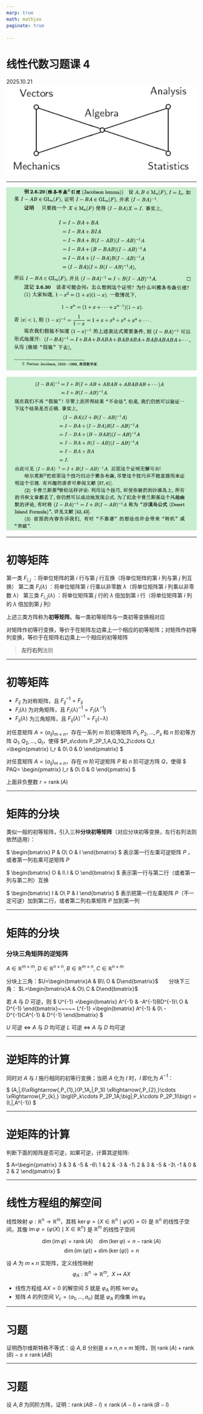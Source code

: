 ```yaml
---
marp: true
math: mathjax
paginate: true

---
```


# 线性代数习题课 4
2025.10.21
![bg contain right:40%](./img/logo.png)

---
![bg contain](./img/material1.png)

![bg contain](./img/material2.png)


---
# 初等矩阵
第一类 $F_{i,j}$ ：将单位矩阵的第 $i$ 行与第 $j$ 行互换（将单位矩阵的第 $i$ 列与第 $j$ 列互换）
第二类 $F_i(\lambda)$ ：将单位矩阵第 $i$ 行乘以非零数 $\lambda$（将单位矩阵第 $i$ 列乘以非零数 $\lambda$）
第三类 $F_{i,j}(\lambda)$ ：将单位矩阵第 $j$ 行的 $\lambda$ 倍加到第 $i$ 行（将单位矩阵第 $i$ 列的 $\lambda$ 倍加到第 $j$ 列）

上述三类方阵称为**初等矩阵**。每一类初等矩阵与一类初等变换相对应

对矩阵作初等行变换，等价于在矩阵左边乘上一个相应的初等矩阵；对矩阵作初等列变换，等价于在矩阵右边乘上一个相应的初等矩阵
> **左行右列**法则

---
# 初等矩阵
- $F_{ij}$ 为对称矩阵，且 $F_{ij}^{-1}=F_{ij}$
- $F_i(\lambda)$ 为对角矩阵，且 $F_i(\lambda)^{-1}=F_i(\lambda^{-1})$
- $F_{ij}(\lambda)$ 为三角矩阵，且 $F_{ij}(\lambda)^{-1}=F_{ij}(-\lambda)$


对任意矩阵 $A=(a_{ij})_{m\times n}$，存在一系列 $m$ 阶初等矩阵 $P_1,P_2,\ldots,P_s$ 和 $n$ 阶初等方阵 $Q_1,Q_2,\ldots,Q_t$，使得 $P_s\cdots P_2P_1\,A\,Q_1Q_2\cdots Q_t
=\begin{pmatrix}
I_r & 0\\
0 & 0
\end{pmatrix}
$

对任意矩阵 $A=(a_{ij})_{m\times n}$，存在 $m$ 阶可逆矩阵 $P$ 和 $n$ 阶可逆方阵 $Q$，使得 $
PAQ=
\begin{pmatrix}
I_r & 0\\
0 & 0
\end{pmatrix}
$

上面非负整数 $r=\operatorname{rank}(A)$

---
# 矩阵的分块

类似一般的初等矩阵，引入三种**分块初等矩阵**（对应分块初等变换，左行右列法则依然适用）：

$
\begin{bmatrix}
P & O\\
O & I
\end{bmatrix}
$ 表示第一行左乘可逆矩阵 $P$ ，或者第一列右乘可逆矩阵 $P$

$
\begin{bmatrix}
O & I\\
I & O
\end{bmatrix}
$ 表示第一行与第二行（或者第一列与第二列）互换

$
\begin{bmatrix}
I & O\\
P & I
\end{bmatrix}
$ 表示把第一行左乘矩阵 $P$（不一定可逆）加到第二行，或者第二列右乘矩阵 $P$ 加到第一列

---
# 矩阵的分块
### 分块三角矩阵的逆矩阵
$A\in\mathbb{R}^{m\times m},\; D\in\mathbb{R}^{n\times n},\; B\in\mathbb{R}^{m\times n},\; C\in\mathbb{R}^{n\times m}$

分块上三角：$U=\begin{bmatrix}A & B\\ O & D\end{bmatrix}$ $~~~~~$ 分块下三角： $L=\begin{bmatrix}A & O\\ C & D\end{bmatrix}$

若 $A$ 与 $D$ 可逆，则
$
U^{-1}
=\begin{bmatrix}
A^{-1} & -A^{-1}BD^{-1}\\
O & D^{-1}
\end{bmatrix}~~~~~
L^{-1}
=\begin{bmatrix}
A^{-1} & 0\\
-D^{-1}CA^{-1} & D^{-1}
\end{bmatrix}
$

$U$ 可逆 $\iff$ $A$ 与 $D$ 均可逆
$L$ 可逆 $\iff$ $A$ 与 $D$ 均可逆


---
# 逆矩阵的计算
同时对 $A$ 与 $I$ 施行相同的初等行变换；当把 $A$ 化为 $I$ 时，$I$ 即化为 $A^{-1}$：

$
(A\,|\,I)\xRightarrow{\,P_{1}\,}(P_1A\,|\,P_1I)
\xRightarrow{\,P_{2}\,}\cdots
\xRightarrow{\,P_{k}\,}
\bigl(P_k\cdots P_2P_1A\;\big|\;P_k\cdots P_2P_1I\bigr)
=(I\,|\,A^{-1})
$

---
# 逆矩阵的计算
判断下面的矩阵是否可逆，如果可逆，计算其逆矩阵:

$
A=\begin{pmatrix}
3 & 3 & -5 & -6\\
1 & 2 & -3 & -1\\
2 & 3 & -5 & -3\\
-1 & 0 & 2 & 2
\end{pmatrix}
$

---
# 线性方程组的解空间
线性映射 $\varphi:\mathbb{R}^n \to \mathbb{R}^m$，其核 $\ker \varphi=\{X\in\mathbb{R}^n \mid \varphi(X)=0\}$ 是 $\mathbb{R}^n$ 的线性子空间，其像 $\operatorname{im}\varphi=\{\varphi(X)\mid X\in\mathbb{R}^n\}$ 是 $\mathbb{R}^m$ 的线性子空间

$$
\dim(\operatorname{im}\varphi)=\operatorname{rank}(A)~~~~
\dim(\operatorname{ker}\varphi)= n-\operatorname{rank}(A)
$$
$$
\dim(\operatorname{im}(\varphi))+\dim(\operatorname{ker}(\varphi))=n
$$

设 $A$ 为 $m\times n$ 实矩阵，定义线性映射
$$
\varphi_A:\mathbb{R}^n\to\mathbb{R}^m,~~X\mapsto AX
$$
- 线性方程组 $AX=0$ 的解空间 $S$ 就是 $\varphi_A$ 的核 $\ker\varphi_A$
- 矩阵 $A$ 的列空间 $V_c=\langle a_1,\ldots,a_n\rangle$ 就是 $\varphi_A$ 的像集 $\operatorname{im}\varphi_A$

---
# 习题
证明西尔维斯特秩不等式：设 $A,B$ 分别是 $s\times n,n\times m$ 矩阵，则 $\operatorname{rank}(A)+\operatorname{rank}(B)-s\le\operatorname{rank}(AB)$

---
# 习题
设 $A,B$ 为同阶方阵，证明：$\operatorname{rank}(AB-I)\le \operatorname{rank}(A-I)+\operatorname{rank}(B-I)$
